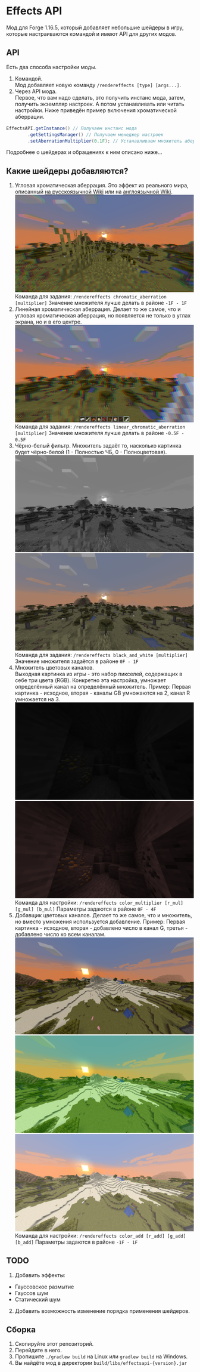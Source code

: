 # Effects API
Мод для Forge 1.16.5, который добавляет небольшие шейдеры в игру, которые настраиваются командой и имеют API для других модов.

## API
Есть два способа настройки моды.
1. Командой. <br>Мод добавляет новую команду `/rendereffects [type] [args...]`.
2. Через API мода. 
<br>Первое, что вам надо сделать, это получить инстанс мода, затем, получить экземпляр настроек. 
А потом устанавливать или читать настройки. Ниже приведён пример включения хроматической аберрации.
```java
EffectsAPI.getInstance() // Получаем инстанс мода
        .getSettingsManager() // Получаем менеджер настроек
        .setAberrationMultiplier(0.1F); // Устанавливаем множитель аберрации
```
Подробнее о шейдерах и обращениях к ним описано ниже...

## Какие шейдеры добавляются?
1. Угловая хроматическая аберрация. Это эффект из реального мира, описанный [на русскоязычной Wiki](https://ru.wikipedia.org/wiki/%D0%A5%D1%80%D0%BE%D0%BC%D0%B0%D1%82%D0%B8%D1%87%D0%B5%D1%81%D0%BA%D0%B0%D1%8F_%D0%B0%D0%B1%D0%B5%D1%80%D1%80%D0%B0%D1%86%D0%B8%D1%8F)
или на [англоязычной Wiki](https://en.wikipedia.org/wiki/Chromatic_aberration).
![Хроматическая аберрация](readme/chromatic_aberration.png)
Команда для задания: `/rendereffects chromatic_aberration [multiplier]`
Значение множителя лучше делать в районе `-1F - 1F`
2. Линейная хроматическая аберрация. Делает то же самое, что и угловая хроматическая аберрация, но появляется не только в углах экрана, но и в его центре.
![Линейная хроматическая аберрация](readme/linear_chromatic_aberration.png)
Команда для задания: `/rendereffects linear_chromatic_aberration [multiplier]`
Значение множителя лучше делать в районе `-0.5F - 0.5F`
3. Чёрно-белый фильтр. Множитель задаёт то, насколько картинка будет чёрно-белой (1 - Полностью ЧБ, 0 - Полноцветовая).
![Полностью ЧБ](readme/white_and_black_full.png)
![ЧБ](readme/white_and_black.png)
Команда для задания: `/rendereffects black_and_white [multiplier]`
Значение множителя задаётся в районе `0F - 1F`
4. Множитель цветовых каналов.<br>Выходная картинка из игры - это набор пикселей, содержащих в себе три цвета (RGB). Конкретно эта настройка, умножает определённый канал на определённый множитель.
Пример: Первая картинка - исходное, вторая - каналы GB умножаются на 2, канал R умножается на 3.
![Исходное](readme/color_mul_none.png)
![Изменённое](readme/color_mul_used.png)
Команда для настройки: `/rendereffects color_multiplier [r_mul] [g_mul] [b_mul]`
Параметры задаются в районе `0F - 4F`
5. Добавщик цветовых каналов. Делает то же самое, что и множитель, но вместо умножения используется добавление.
Пример: Первая картинка - исходное, вторая - добавлено число в канал G, третья - добавлено число ко всем каналам.
![Исходное](readme/color_add_none.png)
![Изменённое G](readme/color_add_green.png)
![Изменённое RGB](readme/color_add_white.png)
Команда для настройки: `/rendereffects color_add [r_add] [g_add] [b_add]`
Параметры задаются в районе `-1F - 1F`

## TODO
1. Добавить эффекты:
  - Гауссовское размытие
  - Гауссов шум
  - Статический шум
2. Добавить возможность изменение порядка применения шейдеров.

## Сборка
1. Скопируйте этот репозиторий.
2. Перейдите в него.
3. Пропишите `./gradlew build` на Linux или `gradlew build` на Windows.
4. Вы найдёте мод в директории `build/libs/effectsapi-{version}.jar`